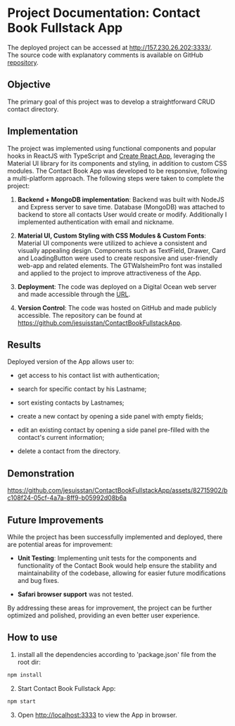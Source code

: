 # Project Documentation: Contact Book Fullstack App

The deployed project can be accessed at http://157.230.26.202:3333/. \
The source code with explanatory comments is available on GitHub [repository](https://github.com/jesuisstan/ContactBookFullstackApp).

## Objective

The primary goal of this project was to develop a straightforward CRUD contact directory.

## Implementation

The project was implemented using functional components and popular hooks in ReactJS with TypeScript and [Create React App](https://facebook.github.io/create-react-app/docs/getting-started), leveraging the Material UI library for its components and styling, in addition to custom CSS modules. The Contact Book App was developed to be responsive, following a multi-platform approach. The following steps were taken to complete the project:

1.  **Backend + MongoDB implementation**: Backend was built with NodeJS and Express server to save time. Database (MongoDB) was attached to backend to store all contacts User would create or modify. Additionally I implemented authentication with email and nickname.

2. **Material UI, Custom Styling with CSS Modules & Custom Fonts**: Material UI components were utilized to achieve a consistent and visually appealing design. Components such as TextField, Drawer, Card and LoadingButton were used to create responsive and user-friendly web-app and related elements. The GTWalsheimPro font was installed and applied to the project to improve attractiveness of the App.

3. **Deployment**: The code was deployed on a Digital Ocean web server and made accessible through the [URL](http://157.230.26.202:3333/).

4. **Version Control**: The code was hosted on GitHub and made publicly accessible. The repository can be found at https://github.com/jesuisstan/ContactBookFullstackApp.

## Results

Deployed version of the App allows user to:

- get access to his contact list with authentication;

- search for specific contact by his Lastname;

- sort existing contacts by Lastnames;

- create a new contact by opening a side panel with empty fields;

- edit an existing contact by opening a side panel pre-filled with the contact's current information;

- delete a contact from the directory.

## Demonstration


https://github.com/jesuisstan/ContactBookFullstackApp/assets/82715902/bc108f24-05cf-4a7a-8ff9-b05992d08b6a


## Future Improvements

While the project has been successfully implemented and deployed, there are potential areas for improvement:

- **Unit Testing**: Implementing unit tests for the components and functionality of the Contact Book would help ensure the stability and maintainability of the codebase, allowing for easier future modifications and bug fixes.

- **Safari browser support** was not tested.

By addressing these areas for improvement, the project can be further optimized and polished, providing an even better user experience.

## How to use
1. install all the dependencies according to 'package.json' file from the root dir:
```sh
npm install
```

2. Start Contact Book Fullstack App:
```sh
npm start
```

3. Open [http://localhost:3333](http://localhost:3333) to view the App in browser.
